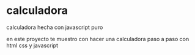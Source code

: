 # calculadora
calculadora hecha con javascript puro

en este proyecto te muestro con hacer una calculadora paso a paso  con html css y javascript
